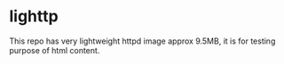 # lighttp
This repo has very lightweight httpd image approx 9.5MB, it is for testing purpose of html content.
